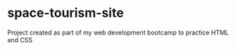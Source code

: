 # space-tourism-site
Project created as part of my web development bootcamp to practice HTML and CSS
